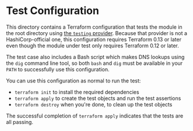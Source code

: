 # Test Configuration

This directory contains a Terraform configuration that tests the module
in the root directory using
[the `testing` provider](https://registry.terraform.io/providers/apparentlymart/testing).
Because that provider is not a HashiCorp-official one, this configuration
requires Terraform 0.13 or later even though the module under test only
requires Terraform 0.12 or later.

The test case also includes a Bash script which makes DNS lookups using the
`dig` command line tool, so both `bash` and `dig` must be available in your
`PATH` to successfully use this configuration.

You can use this configuration as normal to run the test:

* `terraform init` to install the required dependencies
* `terraform apply` to create the test objects and run the test assertions
* `terraform destroy` when you're done, to clean up the test objects

The successful completion of `terraform apply` indicates that the tests are
all passing.
